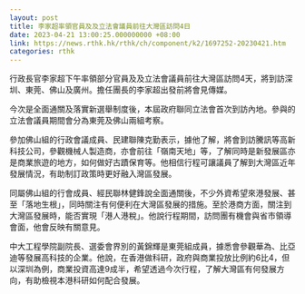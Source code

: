 ```yaml
---
layout: post
title: 李家超率領官員及及立法會議員前往大灣區訪問4日
date: 2023-04-21 13:00:25.000000000 +08:00
link: https://news.rthk.hk/rthk/ch/component/k2/1697252-20230421.htm
categories: rthk
---
```


行政長官李家超下午率領部分官員及及立法會議員前往大灣區訪問4天，將到訪深圳、東莞、佛山及廣州。擔任團長的李家超出發前將會見傳媒。

今次是全面通關及落實新選舉制度後，本屆政府聯同立法會首次到訪內地。參與的立法會議員期間會分為東莞及佛山兩組考察。

參加佛山組的行政會議成員、民建聯陳克勤表示，據他了解，將會到訪騰訊等高新科技公司，參觀機械人製造商，亦會前往「嶺南天地」等，了解同時是新發展區亦是商業旅遊的地方，如何做好古蹟保育等。他相信行程可讓議員了解到大灣區近年發展情況，有助制訂政策時更好融入灣區發展。

同屬佛山組的行會成員、經民聯林健鋒說全面通關後，不少外資希望來港發展、甚至「落地生根」，同時關注有何便利在大灣區發展的措施。至於港商方面，關注到大灣區發展時，能否實現「港人港稅」。他說行程期間，訪問團有機會與省市領導會面，他會反映有關意見。

中大工程學院副院長、選委會界別的黃錦輝是東莞組成員，據悉會參觀華為、比亞迪等發展高科技的企業。他說，在香港做科研，政府與商業投放比例約6比4，但以深圳為例，商業投資高達9成半，希望透過今次行程，了解大灣區有何發展方向，有助檢視本港科研如何配合發展。
